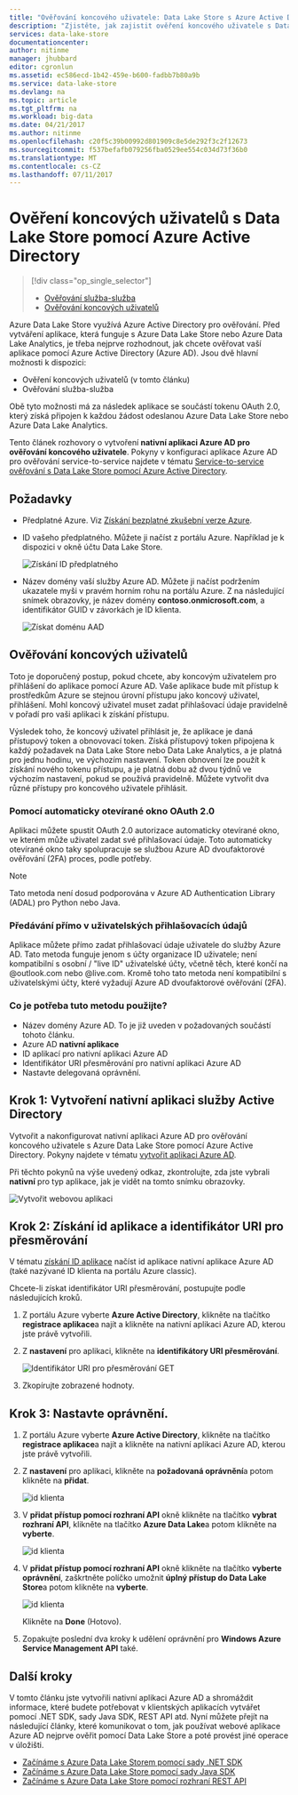 ```yaml
---
title: "Ověřování koncového uživatele: Data Lake Store s Azure Active Directory | Microsoft Docs"
description: "Zjistěte, jak zajistit ověření koncového uživatele s Data Lake Store pomocí Azure Active Directory"
services: data-lake-store
documentationcenter: 
author: nitinme
manager: jhubbard
editor: cgronlun
ms.assetid: ec586ecd-1b42-459e-b600-fadbb7b80a9b
ms.service: data-lake-store
ms.devlang: na
ms.topic: article
ms.tgt_pltfrm: na
ms.workload: big-data
ms.date: 04/21/2017
ms.author: nitinme
ms.openlocfilehash: c20f5c39b00992d801909c8e5de292f3c2f12673
ms.sourcegitcommit: f537befafb079256fba0529ee554c034d73f36b0
ms.translationtype: MT
ms.contentlocale: cs-CZ
ms.lasthandoff: 07/11/2017
---
```

# <a name="end-user-authentication-with-data-lake-store-using-azure-active-directory"></a>Ověření koncových uživatelů s Data Lake Store pomocí Azure Active Directory
> [!div class="op_single_selector"]
> * [Ověřování služba-služba](data-lake-store-authenticate-using-active-directory.md)
> * [Ověřování koncových uživatelů](data-lake-store-end-user-authenticate-using-active-directory.md)
> 
> 

Azure Data Lake Store využívá Azure Active Directory pro ověřování. Před vytváření aplikace, která funguje s Azure Data Lake Store nebo Azure Data Lake Analytics, je třeba nejprve rozhodnout, jak chcete ověřovat vaší aplikace pomocí Azure Active Directory (Azure AD). Jsou dvě hlavní možnosti k dispozici:

* Ověření koncových uživatelů (v tomto článku)
* Ověřování služba-služba

Obě tyto možnosti má za následek aplikace se součástí tokenu OAuth 2.0, který získá připojen k každou žádost odeslanou Azure Data Lake Store nebo Azure Data Lake Analytics.

Tento článek rozhovory o vytvoření **nativní aplikaci Azure AD pro ověřování koncového uživatele**. Pokyny v konfiguraci aplikace Azure AD pro ověřování service-to-service najdete v tématu [Service-to-service ověřování s Data Lake Store pomocí Azure Active Directory](data-lake-store-authenticate-using-active-directory.md).

## <a name="prerequisites"></a>Požadavky
* Předplatné Azure. Viz [Získání bezplatné zkušební verze Azure](https://azure.microsoft.com/pricing/free-trial/).

* ID vašeho předplatného. Můžete ji načíst z portálu Azure. Například je k dispozici v okně účtu Data Lake Store.
  
    ![Získání ID předplatného](./media/data-lake-store-end-user-authenticate-using-active-directory/get-subscription-id.png)

* Název domény vaší služby Azure AD. Můžete ji načíst podržením ukazatele myši v pravém horním rohu na portálu Azure. Z na následující snímek obrazovky, je název domény **contoso.onmicrosoft.com**, a identifikátor GUID v závorkách je ID klienta. 
  
    ![Získat doménu AAD](./media/data-lake-store-end-user-authenticate-using-active-directory/get-aad-domain.png)

## <a name="end-user-authentication"></a>Ověřování koncových uživatelů
Toto je doporučený postup, pokud chcete, aby koncovým uživatelem pro přihlášení do aplikace pomocí Azure AD. Vaše aplikace bude mít přístup k prostředkům Azure se stejnou úrovní přístupu jako koncový uživatel, přihlášení. Mohl koncový uživatel muset zadat přihlašovací údaje pravidelně v pořadí pro vaši aplikaci k získání přístupu.

Výsledek toho, že koncový uživatel přihlásit je, že aplikace je daná přístupový token a obnovovací token. Získá přístupový token připojena k každý požadavek na Data Lake Store nebo Data Lake Analytics, a je platná pro jednu hodinu, ve výchozím nastavení. Token obnovení lze použít k získání nového tokenu přístupu, a je platná dobu až dvou týdnů ve výchozím nastavení, pokud se používá pravidelně. Můžete vytvořit dva různé přístupy pro koncového uživatele přihlásit.

### <a name="using-the-oauth-20-pop-up"></a>Pomocí automaticky otevírané okno OAuth 2.0
Aplikaci můžete spustit OAuth 2.0 autorizace automaticky otevírané okno, ve kterém může uživatel zadat své přihlašovací údaje. Toto automaticky otevírané okno taky spolupracuje se službou Azure AD dvoufaktorové ověřování (2FA) proces, podle potřeby. 

> [!NOTE]
> Tato metoda není dosud podporována v Azure AD Authentication Library (ADAL) pro Python nebo Java.
> 
> 

### <a name="directly-passing-in-user-credentials"></a>Předávání přímo v uživatelských přihlašovacích údajů
Aplikace můžete přímo zadat přihlašovací údaje uživatele do služby Azure AD. Tato metoda funguje jenom s účty organizace ID uživatele; není kompatibilní s osobní / "live ID" uživatelské účty, včetně těch, které končí na @outlook.com nebo @live.com. Kromě toho tato metoda není kompatibilní s uživatelskými účty, které vyžadují Azure AD dvoufaktorové ověřování (2FA).

### <a name="what-do-i-need-to-use-this-approach"></a>Co je potřeba tuto metodu použijte?
* Název domény Azure AD. To je již uveden v požadovaných součástí tohoto článku.
* Azure AD **nativní aplikace**
* ID aplikací pro nativní aplikaci Azure AD
* Identifikátor URI přesměrování pro nativní aplikaci Azure AD
* Nastavte delegovaná oprávnění.


## <a name="step-1-create-an-active-directory-native-application"></a>Krok 1: Vytvoření nativní aplikaci služby Active Directory

Vytvořit a nakonfigurovat nativní aplikaci Azure AD pro ověřování koncového uživatele s Azure Data Lake Store pomocí Azure Active Directory. Pokyny najdete v tématu [vytvořit aplikaci Azure AD](../azure-resource-manager/resource-group-create-service-principal-portal.md).

Při těchto pokynů na výše uvedený odkaz, zkontrolujte, zda jste vybrali **nativní** pro typ aplikace, jak je vidět na tomto snímku obrazovky.

![Vytvořit webovou aplikaci](./media/data-lake-store-end-user-authenticate-using-active-directory/azure-active-directory-create-native-app.png "vytvořit nativní aplikace")

## <a name="step-2-get-application-id-and-redirect-uri"></a>Krok 2: Získání id aplikace a identifikátor URI pro přesměrování

V tématu [získání ID aplikace](../azure-resource-manager/resource-group-create-service-principal-portal.md#get-application-id-and-authentication-key) načíst id aplikace nativní aplikace Azure AD (také nazývané ID klienta na portálu Azure classic).

Chcete-li získat identifikátor URI přesměrování, postupujte podle následujících kroků.

1. Z portálu Azure vyberte **Azure Active Directory**, klikněte na tlačítko **registrace aplikace**a najít a klikněte na nativní aplikaci Azure AD, kterou jste právě vytvořili.

2. Z **nastavení** pro aplikaci, klikněte na **identifikátory URI přesměrování**.

    ![Identifikátor URI pro přesměrování GET](./media/data-lake-store-end-user-authenticate-using-active-directory/azure-active-directory-redirect-uri.png)

3. Zkopírujte zobrazené hodnoty.


## <a name="step-3-set-permissions"></a>Krok 3: Nastavte oprávnění.

1. Z portálu Azure vyberte **Azure Active Directory**, klikněte na tlačítko **registrace aplikace**a najít a klikněte na nativní aplikaci Azure AD, kterou jste právě vytvořili.

2. Z **nastavení** pro aplikaci, klikněte na **požadovaná oprávnění**a potom klikněte na **přidat**.

    ![id klienta](./media/data-lake-store-end-user-authenticate-using-active-directory/aad-end-user-auth-set-permission-1.png)

3. V **přidat přístup pomocí rozhraní API** okně klikněte na tlačítko **vybrat rozhraní API**, klikněte na tlačítko **Azure Data Lake**a potom klikněte na **vyberte**.

    ![id klienta](./media/data-lake-store-end-user-authenticate-using-active-directory/aad-end-user-auth-set-permission-2.png)
 
4.  V **přidat přístup pomocí rozhraní API** okně klikněte na tlačítko **vyberte oprávnění**, zaškrtněte políčko umožnit **úplný přístup do Data Lake Store**a potom klikněte na **vyberte**.

    ![id klienta](./media/data-lake-store-end-user-authenticate-using-active-directory/aad-end-user-auth-set-permission-3.png)

    Klikněte na **Done** (Hotovo).

5. Zopakujte poslední dva kroky k udělení oprávnění pro **Windows Azure Service Management API** také.
   
## <a name="next-steps"></a>Další kroky
V tomto článku jste vytvořili nativní aplikaci Azure AD a shromáždit informace, které budete potřebovat v klientských aplikacích vytvářet pomocí .NET SDK, sady Java SDK, REST API atd. Nyní můžete přejít na následující články, které komunikovat o tom, jak používat webové aplikace Azure AD nejprve ověřit pomocí Data Lake Store a poté provést jiné operace v úložišti.

* [Začínáme s Azure Data Lake Storem pomocí sady .NET SDK](data-lake-store-get-started-net-sdk.md)
* [Začínáme s Azure Data Lake Store pomocí sady Java SDK](data-lake-store-get-started-java-sdk.md)
* [Začínáme s Azure Data Lake Store pomocí rozhraní REST API](data-lake-store-get-started-rest-api.md)

